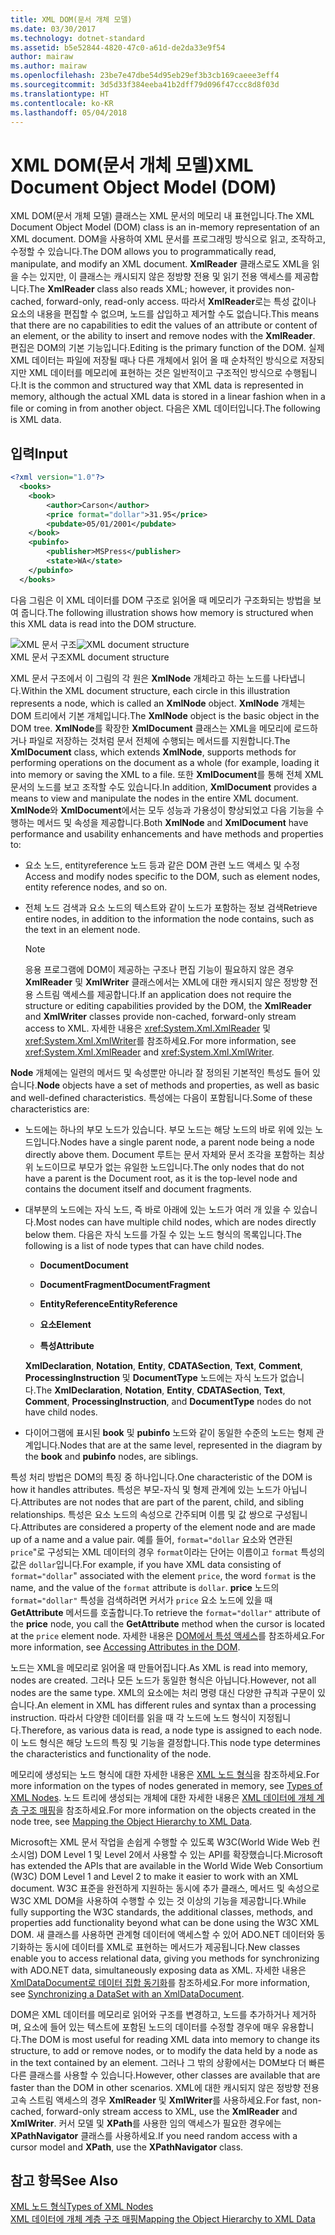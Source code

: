 ```yaml
---
title: XML DOM(문서 개체 모델)
ms.date: 03/30/2017
ms.technology: dotnet-standard
ms.assetid: b5e52844-4820-47c0-a61d-de2da33e9f54
author: mairaw
ms.author: mairaw
ms.openlocfilehash: 23be7e47dbe54d95eb29ef3b3cb169caeee3eff4
ms.sourcegitcommit: 3d5d33f384eeba41b2dff79d096f47ccc8d8f03d
ms.translationtype: HT
ms.contentlocale: ko-KR
ms.lasthandoff: 05/04/2018
---
```

# <a name="xml-document-object-model-dom"></a><span data-ttu-id="6e0aa-102">XML DOM(문서 개체 모델)</span><span class="sxs-lookup"><span data-stu-id="6e0aa-102">XML Document Object Model (DOM)</span></span>
<span data-ttu-id="6e0aa-103">XML DOM(문서 개체 모델) 클래스는 XML 문서의 메모리 내 표현입니다.</span><span class="sxs-lookup"><span data-stu-id="6e0aa-103">The XML Document Object Model (DOM) class is an in-memory representation of an XML document.</span></span> <span data-ttu-id="6e0aa-104">DOM을 사용하여 XML 문서를 프로그래밍 방식으로 읽고, 조작하고, 수정할 수 있습니다.</span><span class="sxs-lookup"><span data-stu-id="6e0aa-104">The DOM allows you to programmatically read, manipulate, and modify an XML document.</span></span> <span data-ttu-id="6e0aa-105">**XmlReader** 클래스로도 XML을 읽을 수는 있지만, 이 클래스는 캐시되지 않은 정방향 전용 및 읽기 전용 액세스를 제공합니다.</span><span class="sxs-lookup"><span data-stu-id="6e0aa-105">The **XmlReader** class also reads XML; however, it provides non-cached, forward-only, read-only access.</span></span> <span data-ttu-id="6e0aa-106">따라서 **XmlReader**로는 특성 값이나 요소의 내용을 편집할 수 없으며, 노드를 삽입하고 제거할 수도 없습니다.</span><span class="sxs-lookup"><span data-stu-id="6e0aa-106">This means that there are no capabilities to edit the values of an attribute or content of an element, or the ability to insert and remove nodes with the **XmlReader**.</span></span> <span data-ttu-id="6e0aa-107">편집은 DOM의 기본 기능입니다.</span><span class="sxs-lookup"><span data-stu-id="6e0aa-107">Editing is the primary function of the DOM.</span></span> <span data-ttu-id="6e0aa-108">실제 XML 데이터는 파일에 저장될 때나 다른 개체에서 읽어 올 때 순차적인 방식으로 저장되지만 XML 데이터를 메모리에 표현하는 것은 일반적이고 구조적인 방식으로 수행됩니다.</span><span class="sxs-lookup"><span data-stu-id="6e0aa-108">It is the common and structured way that XML data is represented in memory, although the actual XML data is stored in a linear fashion when in a file or coming in from another object.</span></span> <span data-ttu-id="6e0aa-109">다음은 XML 데이터입니다.</span><span class="sxs-lookup"><span data-stu-id="6e0aa-109">The following is XML data.</span></span>  
  
## <a name="input"></a><span data-ttu-id="6e0aa-110">입력</span><span class="sxs-lookup"><span data-stu-id="6e0aa-110">Input</span></span>  
  
```xml  
<?xml version="1.0"?>  
  <books>  
    <book>  
        <author>Carson</author>  
        <price format="dollar">31.95</price>  
        <pubdate>05/01/2001</pubdate>  
    </book>  
    <pubinfo>  
        <publisher>MSPress</publisher>  
        <state>WA</state>  
    </pubinfo>  
  </books>   
```  
  
 <span data-ttu-id="6e0aa-111">다음 그림은 이 XML 데이터를 DOM 구조로 읽어올 때 메모리가 구조화되는 방법을 보여 줍니다.</span><span class="sxs-lookup"><span data-stu-id="6e0aa-111">The following illustration shows how memory is structured when this XML data is read into the DOM structure.</span></span>  
  
 <span data-ttu-id="6e0aa-112">![XML 문서 구조](../../../../docs/standard/data/xml/media/xml-to-domtree.gif "XML_To_DOMTree")</span><span class="sxs-lookup"><span data-stu-id="6e0aa-112">![XML document structure](../../../../docs/standard/data/xml/media/xml-to-domtree.gif "XML_To_DOMTree")</span></span>  
<span data-ttu-id="6e0aa-113">XML 문서 구조</span><span class="sxs-lookup"><span data-stu-id="6e0aa-113">XML document structure</span></span>  
  
 <span data-ttu-id="6e0aa-114">XML 문서 구조에서 이 그림의 각 원은 **XmlNode** 개체라고 하는 노드를 나타냅니다.</span><span class="sxs-lookup"><span data-stu-id="6e0aa-114">Within the XML document structure, each circle in this illustration represents a node, which is called an **XmlNode** object.</span></span> <span data-ttu-id="6e0aa-115">**XmlNode** 개체는 DOM 트리에서 기본 개체입니다.</span><span class="sxs-lookup"><span data-stu-id="6e0aa-115">The **XmlNode** object is the basic object in the DOM tree.</span></span> <span data-ttu-id="6e0aa-116">**XmlNode**를 확장한 **XmlDocument** 클래스는 XML을 메모리에 로드하거나 파일로 저장하는 것처럼 문서 전체에 수행되는 메서드를 지원합니다.</span><span class="sxs-lookup"><span data-stu-id="6e0aa-116">The **XmlDocument** class, which extends **XmlNode**, supports methods for performing operations on the document as a whole (for example, loading it into memory or saving the XML to a file.</span></span> <span data-ttu-id="6e0aa-117">또한 **XmlDocument**를 통해 전체 XML 문서의 노드를 보고 조작할 수도 있습니다.</span><span class="sxs-lookup"><span data-stu-id="6e0aa-117">In addition, **XmlDocument** provides a means to view and manipulate the nodes in the entire XML document.</span></span> <span data-ttu-id="6e0aa-118">**XmlNode**와 **XmlDocument**에서는 모두 성능과 가용성이 향상되었고 다음 기능을 수행하는 메서드 및 속성을 제공합니다.</span><span class="sxs-lookup"><span data-stu-id="6e0aa-118">Both **XmlNode** and **XmlDocument** have performance and usability enhancements and have methods and properties to:</span></span>  
  
-   <span data-ttu-id="6e0aa-119">요소 노드, entityreference 노드 등과 같은 DOM 관련 노드 액세스 및 수정</span><span class="sxs-lookup"><span data-stu-id="6e0aa-119">Access and modify nodes specific to the DOM, such as element nodes, entity reference nodes, and so on.</span></span>  
  
-   <span data-ttu-id="6e0aa-120">전체 노드 검색과 요소 노드의 텍스트와 같이 노드가 포함하는 정보 검색</span><span class="sxs-lookup"><span data-stu-id="6e0aa-120">Retrieve entire nodes, in addition to the information the node contains, such as the text in an element node.</span></span>  
  
    > [!NOTE]
    >  <span data-ttu-id="6e0aa-121">응용 프로그램에 DOM이 제공하는 구조나 편집 기능이 필요하지 않은 경우 **XmlReader** 및 **XmlWriter** 클래스에서는 XML에 대한 캐시되지 않은 정방향 전용 스트림 액세스를 제공합니다.</span><span class="sxs-lookup"><span data-stu-id="6e0aa-121">If an application does not require the structure or editing capabilities provided by the DOM, the **XmlReader** and **XmlWriter** classes provide non-cached, forward-only stream access to XML.</span></span> <span data-ttu-id="6e0aa-122">자세한 내용은 <xref:System.Xml.XmlReader> 및 <xref:System.Xml.XmlWriter>를 참조하세요.</span><span class="sxs-lookup"><span data-stu-id="6e0aa-122">For more information, see <xref:System.Xml.XmlReader> and <xref:System.Xml.XmlWriter>.</span></span>  
  
 <span data-ttu-id="6e0aa-123">**Node** 개체에는 일련의 메서드 및 속성뿐만 아니라 잘 정의된 기본적인 특성도 들어 있습니다.</span><span class="sxs-lookup"><span data-stu-id="6e0aa-123">**Node** objects have a set of methods and properties, as well as basic and well-defined characteristics.</span></span> <span data-ttu-id="6e0aa-124">특성에는 다음이 포함됩니다.</span><span class="sxs-lookup"><span data-stu-id="6e0aa-124">Some of these characteristics are:</span></span>  
  
-   <span data-ttu-id="6e0aa-125">노드에는 하나의 부모 노드가 있습니다. 부모 노드는 해당 노드의 바로 위에 있는 노드입니다.</span><span class="sxs-lookup"><span data-stu-id="6e0aa-125">Nodes have a single parent node, a parent node being a node directly above them.</span></span> <span data-ttu-id="6e0aa-126">Document 루트는 문서 자체와 문서 조각을 포함하는 최상위 노드이므로 부모가 없는 유일한 노드입니다.</span><span class="sxs-lookup"><span data-stu-id="6e0aa-126">The only nodes that do not have a parent is the Document root, as it is the top-level node and contains the document itself and document fragments.</span></span>  
  
-   <span data-ttu-id="6e0aa-127">대부분의 노드에는 자식 노드, 즉 바로 아래에 있는 노드가 여러 개 있을 수 있습니다.</span><span class="sxs-lookup"><span data-stu-id="6e0aa-127">Most nodes can have multiple child nodes, which are nodes directly below them.</span></span> <span data-ttu-id="6e0aa-128">다음은 자식 노드를 가질 수 있는 노드 형식의 목록입니다.</span><span class="sxs-lookup"><span data-stu-id="6e0aa-128">The following is a list of node types that can have child nodes.</span></span>  
  
    -   <span data-ttu-id="6e0aa-129">**Document**</span><span class="sxs-lookup"><span data-stu-id="6e0aa-129">**Document**</span></span>  
  
    -   <span data-ttu-id="6e0aa-130">**DocumentFragment**</span><span class="sxs-lookup"><span data-stu-id="6e0aa-130">**DocumentFragment**</span></span>  
  
    -   <span data-ttu-id="6e0aa-131">**EntityReference**</span><span class="sxs-lookup"><span data-stu-id="6e0aa-131">**EntityReference**</span></span>  
  
    -   <span data-ttu-id="6e0aa-132">**요소**</span><span class="sxs-lookup"><span data-stu-id="6e0aa-132">**Element**</span></span>  
  
    -   <span data-ttu-id="6e0aa-133">**특성**</span><span class="sxs-lookup"><span data-stu-id="6e0aa-133">**Attribute**</span></span>  
  
     <span data-ttu-id="6e0aa-134">**XmlDeclaration**, **Notation**, **Entity**, **CDATASection**, **Text**, **Comment**, **ProcessingInstruction** 및 **DocumentType** 노드에는 자식 노드가 없습니다.</span><span class="sxs-lookup"><span data-stu-id="6e0aa-134">The **XmlDeclaration**, **Notation**, **Entity**, **CDATASection**, **Text**, **Comment**, **ProcessingInstruction**, and **DocumentType** nodes do not have child nodes.</span></span>  
  
-   <span data-ttu-id="6e0aa-135">다이어그램에 표시된 **book** 및 **pubinfo** 노드와 같이 동일한 수준의 노드는 형제 관계입니다.</span><span class="sxs-lookup"><span data-stu-id="6e0aa-135">Nodes that are at the same level, represented in the diagram by the **book** and **pubinfo** nodes, are siblings.</span></span>  
  
 <span data-ttu-id="6e0aa-136">특성 처리 방법은 DOM의 특징 중 하나입니다.</span><span class="sxs-lookup"><span data-stu-id="6e0aa-136">One characteristic of the DOM is how it handles attributes.</span></span> <span data-ttu-id="6e0aa-137">특성은 부모-자식 및 형제 관계에 있는 노드가 아닙니다.</span><span class="sxs-lookup"><span data-stu-id="6e0aa-137">Attributes are not nodes that are part of the parent, child, and sibling relationships.</span></span> <span data-ttu-id="6e0aa-138">특성은 요소 노드의 속성으로 간주되며 이름 및 값 쌍으로 구성됩니다.</span><span class="sxs-lookup"><span data-stu-id="6e0aa-138">Attributes are considered a property of the element node and are made up of a name and a value pair.</span></span> <span data-ttu-id="6e0aa-139">예를 들어, `format="dollar` 요소와 연관된 `price`"로 구성되는 XML 데이터의 경우 `format`이라는 단어는 이름이고 `format` 특성의 값은 `dollar`입니다.</span><span class="sxs-lookup"><span data-stu-id="6e0aa-139">For example, if you have XML data consisting of `format="dollar`" associated with the element `price`, the word `format` is the name, and the value of the `format` attribute is `dollar`.</span></span> <span data-ttu-id="6e0aa-140">**price** 노드의 `format="dollar"` 특성을 검색하려면 커서가 `price` 요소 노드에 있을 때 **GetAttribute** 메서드를 호출합니다.</span><span class="sxs-lookup"><span data-stu-id="6e0aa-140">To retrieve the `format="dollar"` attribute of the **price** node, you call the **GetAttribute** method when the cursor is located at the `price` element node.</span></span> <span data-ttu-id="6e0aa-141">자세한 내용은 [DOM에서 특성 액세스](../../../../docs/standard/data/xml/accessing-attributes-in-the-dom.md)를 참조하세요.</span><span class="sxs-lookup"><span data-stu-id="6e0aa-141">For more information, see [Accessing Attributes in the DOM](../../../../docs/standard/data/xml/accessing-attributes-in-the-dom.md).</span></span>  
  
 <span data-ttu-id="6e0aa-142">노드는 XML을 메모리로 읽어올 때 만들어집니다.</span><span class="sxs-lookup"><span data-stu-id="6e0aa-142">As XML is read into memory, nodes are created.</span></span> <span data-ttu-id="6e0aa-143">그러나 모든 노드가 동일한 형식은 아닙니다.</span><span class="sxs-lookup"><span data-stu-id="6e0aa-143">However, not all nodes are the same type.</span></span> <span data-ttu-id="6e0aa-144">XML의 요소에는 처리 명령 대신 다양한 규칙과 구문이 있습니다.</span><span class="sxs-lookup"><span data-stu-id="6e0aa-144">An element in XML has different rules and syntax than a processing instruction.</span></span> <span data-ttu-id="6e0aa-145">따라서 다양한 데이터를 읽을 때 각 노드에 노드 형식이 지정됩니다.</span><span class="sxs-lookup"><span data-stu-id="6e0aa-145">Therefore, as various data is read, a node type is assigned to each node.</span></span> <span data-ttu-id="6e0aa-146">이 노드 형식은 해당 노드의 특징 및 기능을 결정합니다.</span><span class="sxs-lookup"><span data-stu-id="6e0aa-146">This node type determines the characteristics and functionality of the node.</span></span>  
  
 <span data-ttu-id="6e0aa-147">메모리에 생성되는 노드 형식에 대한 자세한 내용은 [XML 노드 형식](../../../../docs/standard/data/xml/types-of-xml-nodes.md)을 참조하세요.</span><span class="sxs-lookup"><span data-stu-id="6e0aa-147">For more information on the types of nodes generated in memory, see [Types of XML Nodes](../../../../docs/standard/data/xml/types-of-xml-nodes.md).</span></span> <span data-ttu-id="6e0aa-148">노드 트리에 생성되는 개체에 대한 자세한 내용은 [XML 데이터에 개체 계층 구조 매핑](../../../../docs/standard/data/xml/mapping-the-object-hierarchy-to-xml-data.md)을 참조하세요.</span><span class="sxs-lookup"><span data-stu-id="6e0aa-148">For more information on the objects created in the node tree, see [Mapping the Object Hierarchy to XML Data](../../../../docs/standard/data/xml/mapping-the-object-hierarchy-to-xml-data.md).</span></span>  
  
 <span data-ttu-id="6e0aa-149">Microsoft는 XML 문서 작업을 손쉽게 수행할 수 있도록 W3C(World Wide Web 컨소시엄) DOM Level 1 및 Level 2에서 사용할 수 있는 API를 확장했습니다.</span><span class="sxs-lookup"><span data-stu-id="6e0aa-149">Microsoft has extended the APIs that are available in the World Wide Web Consortium (W3C) DOM Level 1 and Level 2 to make it easier to work with an XML document.</span></span> <span data-ttu-id="6e0aa-150">W3C 표준을 완전하게 지원하는 동시에 추가 클래스, 메서드 및 속성으로 W3C XML DOM을 사용하여 수행할 수 있는 것 이상의 기능을 제공합니다.</span><span class="sxs-lookup"><span data-stu-id="6e0aa-150">While fully supporting the W3C standards, the additional classes, methods, and properties add functionality beyond what can be done using the W3C XML DOM.</span></span> <span data-ttu-id="6e0aa-151">새 클래스를 사용하면 관계형 데이터에 액세스할 수 있어 ADO.NET 데이터와 동기화하는 동시에 데이터를 XML로 표현하는 메서드가 제공됩니다.</span><span class="sxs-lookup"><span data-stu-id="6e0aa-151">New classes enable you to access relational data, giving you methods for synchronizing with ADO.NET data, simultaneously exposing data as XML.</span></span> <span data-ttu-id="6e0aa-152">자세한 내용은 [XmlDataDocument로 데이터 집합 동기화](../../../../docs/framework/data/adonet/dataset-datatable-dataview/dataset-and-xmldatadocument-synchronization.md)를 참조하세요.</span><span class="sxs-lookup"><span data-stu-id="6e0aa-152">For more information, see [Synchronizing a DataSet with an XmlDataDocument](../../../../docs/framework/data/adonet/dataset-datatable-dataview/dataset-and-xmldatadocument-synchronization.md).</span></span>  
  
 <span data-ttu-id="6e0aa-153">DOM은 XML 데이터를 메모리로 읽어와 구조를 변경하고, 노드를 추가하거나 제거하며, 요소에 들어 있는 텍스트에 포함된 노드의 데이터를 수정할 경우에 매우 유용합니다.</span><span class="sxs-lookup"><span data-stu-id="6e0aa-153">The DOM is most useful for reading XML data into memory to change its structure, to add or remove nodes, or to modify the data held by a node as in the text contained by an element.</span></span> <span data-ttu-id="6e0aa-154">그러나 그 밖의 상황에서는 DOM보다 더 빠른 다른 클래스를 사용할 수 있습니다.</span><span class="sxs-lookup"><span data-stu-id="6e0aa-154">However, other classes are available that are faster than the DOM in other scenarios.</span></span> <span data-ttu-id="6e0aa-155">XML에 대한 캐시되지 않은 정방향 전용 고속 스트림 액세스의 경우 **XmlReader** 및 **XmlWriter**를 사용하세요.</span><span class="sxs-lookup"><span data-stu-id="6e0aa-155">For fast, non-cached, forward-only stream access to XML, use the **XmlReader** and **XmlWriter**.</span></span> <span data-ttu-id="6e0aa-156">커서 모델 및 **XPath**를 사용한 임의 액세스가 필요한 경우에는 **XPathNavigator** 클래스를 사용하세요.</span><span class="sxs-lookup"><span data-stu-id="6e0aa-156">If you need random access with a cursor model and **XPath**, use the **XPathNavigator** class.</span></span>  
  
## <a name="see-also"></a><span data-ttu-id="6e0aa-157">참고 항목</span><span class="sxs-lookup"><span data-stu-id="6e0aa-157">See Also</span></span>  
 [<span data-ttu-id="6e0aa-158">XML 노드 형식</span><span class="sxs-lookup"><span data-stu-id="6e0aa-158">Types of XML Nodes</span></span>](../../../../docs/standard/data/xml/types-of-xml-nodes.md)  
 [<span data-ttu-id="6e0aa-159">XML 데이터에 개체 계층 구조 매핑</span><span class="sxs-lookup"><span data-stu-id="6e0aa-159">Mapping the Object Hierarchy to XML Data</span></span>](../../../../docs/standard/data/xml/mapping-the-object-hierarchy-to-xml-data.md)
